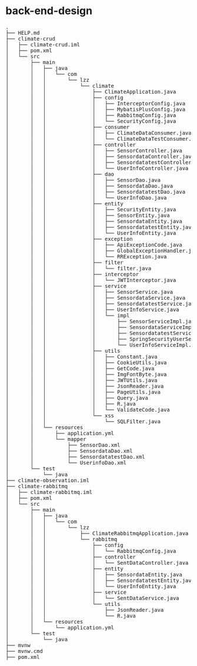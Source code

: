 # back-end-design

<pre>
.
├── HELP.md
├── climate-crud
│   ├── climate-crud.iml
│   ├── pom.xml
│   └── src
│       ├── main
│       │   ├── java
│       │   │   └── com
│       │   │       └── lzz
│       │   │           └── climate
│       │   │               ├── ClimateApplication.java
│       │   │               ├── config
│       │   │               │   ├── InterceptorConfig.java
│       │   │               │   ├── MybatisPlusConfig.java
│       │   │               │   ├── RabbitmqConfig.java
│       │   │               │   └── SecurityConfig.java
│       │   │               ├── consumer
│       │   │               │   ├── ClimateDataConsumer.java
│       │   │               │   └── ClimateDataTestConsumer.java
│       │   │               ├── controller
│       │   │               │   ├── SensorController.java
│       │   │               │   ├── SensordataController.java
│       │   │               │   ├── SensordatatestController.java
│       │   │               │   └── UserInfoController.java
│       │   │               ├── dao
│       │   │               │   ├── SensorDao.java
│       │   │               │   ├── SensordataDao.java
│       │   │               │   ├── SensordatatestDao.java
│       │   │               │   └── UserInfoDao.java
│       │   │               ├── entity
│       │   │               │   ├── SecurityEntity.java
│       │   │               │   ├── SensorEntity.java
│       │   │               │   ├── SensordataEntity.java
│       │   │               │   ├── SensordatatestEntity.java
│       │   │               │   └── UserInfoEntity.java
│       │   │               ├── exception
│       │   │               │   ├── ApiExceptionCode.java
│       │   │               │   ├── GlobalExceptionHandler.java
│       │   │               │   └── RRException.java
│       │   │               ├── filter
│       │   │               │   └── filter.java
│       │   │               ├── interceptor
│       │   │               │   └── JWTInterceptor.java
│       │   │               ├── service
│       │   │               │   ├── SensorService.java
│       │   │               │   ├── SensordataService.java
│       │   │               │   ├── SensordatatestService.java
│       │   │               │   ├── UserInfoService.java
│       │   │               │   └── impl
│       │   │               │       ├── SensorServiceImpl.java
│       │   │               │       ├── SensordataServiceImpl.java
│       │   │               │       ├── SensordatatestServiceImpl.java
│       │   │               │       ├── SpringSecurityUserServiceImpl.java
│       │   │               │       └── UserInfoServiceImpl.java
│       │   │               ├── utils
│       │   │               │   ├── Constant.java
│       │   │               │   ├── CookieUtils.java
│       │   │               │   ├── GetCode.java
│       │   │               │   ├── ImgFontByte.java
│       │   │               │   ├── JWTUtils.java
│       │   │               │   ├── JsonReader.java
│       │   │               │   ├── PageUtils.java
│       │   │               │   ├── Query.java
│       │   │               │   ├── R.java
│       │   │               │   └── ValidateCode.java
│       │   │               └── xss
│       │   │                   └── SQLFilter.java
│       │   └── resources
│       │       ├── application.yml
│       │       └── mapper
│       │           ├── SensorDao.xml
│       │           ├── SensordataDao.xml
│       │           ├── SensordatatestDao.xml
│       │           └── UserinfoDao.xml
│       └── test
│           └── java
├── climate-observation.iml
├── climate-rabbitmq
│   ├── climate-rabbitmq.iml
│   ├── pom.xml
│   └── src
│       ├── main
│       │   ├── java
│       │   │   └── com
│       │   │       └── lzz
│       │   │           ├── ClimateRabbitmqApplication.java
│       │   │           └── rabbitmq
│       │   │               ├── config
│       │   │               │   └── RabbitmqConfig.java
│       │   │               ├── controller
│       │   │               │   └── SentDataController.java
│       │   │               ├── entity
│       │   │               │   ├── SensordataEntity.java
│       │   │               │   ├── SensordatatestEntity.java
│       │   │               │   └── UserInfoEntity.java
│       │   │               ├── service
│       │   │               │   └── SentDataService.java
│       │   │               └── utils
│       │   │                   ├── JsonReader.java
│       │   │                   └── R.java
│       │   └── resources
│       │       └── application.yml
│       └── test
│           └── java
├── mvnw
├── mvnw.cmd
├── pom.xml
</pre>

